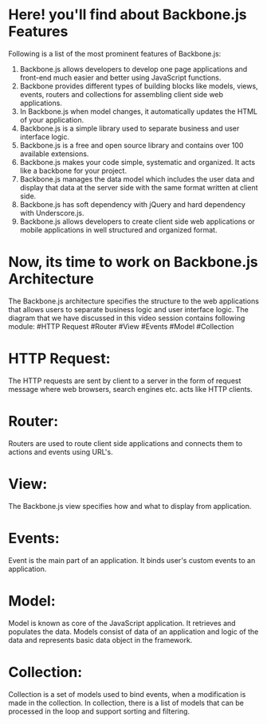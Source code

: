 Here! you'll find about Backbone.js Features
==========================
Following is a list of the most prominent features of Backbone.js:
1. Backbone.js allows developers to develop one page applications and front-end much easier and better using JavaScript functions.
2. Backbone provides different types of building blocks like models, views, events, routers and collections for assembling client side web applications.
3. In Backbone.js when model changes, it automatically updates the HTML of your application.
4. Backbone.js is a simple library used to separate business and user interface logic.
5. Backbone.js is a free and open source library and contains over 100 available extensions.
6. Backbone.js makes your code simple, systematic and organized. It acts like a backbone for your project.
7. Backbone.js manages the data model which includes the user data and display that data at the server side with the same format written at client side.
8. Backbone.js has soft dependency with jQuery and hard dependency with Underscore.js.
9. Backbone.js allows developers to create client side web applications or mobile applications in well structured and organized format.

Now, its time to work on Backbone.js Architecture
==========================
The Backbone.js architecture specifies the structure to the web applications that allows users to separate business logic and user interface logic. 
The diagram that we have discussed in this video session contains following module:
  #HTTP Request
  #Router
  #View
  #Events
  #Model
  #Collection
  
HTTP Request:
============
The HTTP requests are sent by client to a server in the form of request message where web browsers, search engines etc. acts like HTTP clients.

Router:
============
Routers are used to route client side applications and connects them to actions and events using URL's.

View:
============
The Backbone.js view specifies how and what to display from application.

Events:
============
Event is the main part of an application. It binds user's custom events to an application.

Model:
============
Model is known as core of the JavaScript application. It retrieves and populates the data. Models consist of data of an application and logic of the data and represents basic data object in the framework.

Collection:
============
Collection is a set of models used to bind events, when a modification is made in the collection. In collection, there is a list of models that can be processed in the loop and support sorting and filtering.  